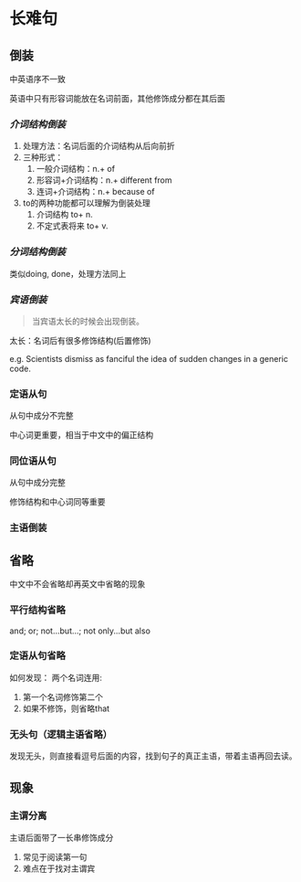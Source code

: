 # 长难句
## 倒装
中英语序不一致

英语中只有形容词能放在名词前面，其他修饰成分都在其后面
### *介词结构倒装*
1. 处理方法：名词后面的介词结构从后向前折
2. 三种形式：
   1. 一般介词结构：n.+ of
   2. 形容词+介词结构：n.+ different from
   3. 连词+介词结构：n.+ because of
3. to的两种功能都可以理解为倒装处理
   1. 介词结构 to+ n.
   2. 不定式表将来 to+ v.
### *分词结构倒装*
类似doing, done，处理方法同上
### *宾语倒装* 
> 当宾语太长的时候会出现倒装。
>

太长：名词后有很多修饰结构(后置修饰)

e.g. Scientists dismiss as fanciful the idea of sudden changes in a generic code.
### 定语从句
从句中成分不完整

中心词更重要，相当于中文中的偏正结构
### 同位语从句
从句中成分完整

修饰结构和中心词同等重要
### 主语倒装

## 省略
中文中不会省略却再英文中省略的现象
### 平行结构省略
and; or; not...but...; not only...but also
### 定语从句省略
如何发现：
两个名词连用:
1. 第一个名词修饰第二个
2. 如果不修饰，则省略that
### 无头句（逻辑主语省略）
发现无头，则直接看逗号后面的内容，找到句子的真正主语，带着主语再回去读。

## 现象
### 主谓分离
主语后面带了一长串修饰成分
1. 常见于阅读第一句
2. 难点在于找对主谓宾

